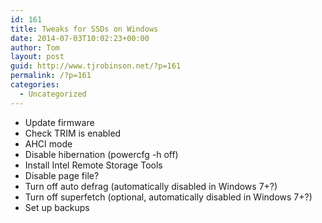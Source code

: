 ```yaml
---
id: 161
title: Tweaks for SSDs on Windows
date: 2014-07-03T10:02:23+00:00
author: Tom
layout: post
guid: http://www.tjrobinson.net/?p=161
permalink: /?p=161
categories:
  - Uncategorized
---
```

  * Update firmware
  * Check TRIM is enabled
  * AHCI mode
  * Disable hibernation (powercfg -h off)
  * Install Intel Remote Storage Tools
  * Disable page file?
  * Turn off auto defrag (automatically disabled in Windows 7+?)
  * Turn off superfetch (optional, automatically disabled in Windows 7+?)
  * Set up backups